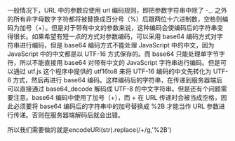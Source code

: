 一般情况下，URL 中的参数应使用 url 编码规则，即把参数字符串中除了 -_. 之外的所有非字母数字字符都将被替换成百分号（%）后跟两位十六进制数，空格则编码为加号（+）。但是对于带有中文的参数来说，这种编码会使编码后的字符串变得很长。如果希望有短一点的方式对参数编码，可以采用 base64 编码方式对字符串进行编码，但是 base64 编码方式不能处理 JavaScript 中的中文，因为 JavaScript 中的中文都是以 UTF-16 方式保存的。而 base64 只能处理单字节字符，所以不能直接用 base64 对带有中文的 JavaScript 字符串进行编码。但是可以通过 utf.js 这个程序中提供的 utf16to8 来将 UTF-16 编码的中文先转化为 UTF-8 方式，然后再进行 base64 编码。这样编码后的字符串，在传递到服务器端后可以直接通过 base64_decode 解码成 UTF-8 的中文字符串。但是还有个问题需要注意。base64 编码中使用了加号（+），而 + 在 URL 传递时会被当成空格，因此必须要将 base64 编码后的字符串中的加号替换成 %2B 才能当作 URL 参数进行传递。否则在服务器端解码后就会出错。

所以我们需要做的就是encodeURI(str).replace(/\+/g,'%2B')

